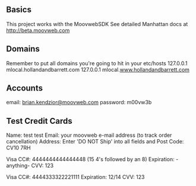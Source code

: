 ## Basics
This project works with the MoovwebSDK
See detailed Manhattan docs at http://beta.moovweb.com

## Domains
Remember to put all domains you're going to hit in your etc/hosts
  127.0.0.1 	mlocal.hollandandbarrett.com
  127.0.0.1 	mlocal.www.hollandandbarrett.com

## Accounts
email: brian.kendzior@moovweb.com
password: m00vw3b

## Test Credit Cards
Name: test test
Email: your moovweb e-mail address (to track order cancellation) 
Address: Enter 'DO NOT Ship' into all fields and
Post Code: CV10 7RH

Visa CC#: 4444444444444448 (15 4's followed by an 8)
Expiration: -anything-
CVV: 123

Visa CC#: 4444333322221111
Expiration: 12/14
CVV: 123
